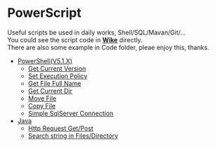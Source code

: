 # PowerScript
Useful scripts be used in daily works, Shell/SQL/Mavan/Git/...  
You could see the script code in **[Wike](https://github.com/bearfly1990/PowerScript/wiki)** directly.  
There are also some example in Code folder, pleae enjoy this, thanks.  
* [PowerShell(V5.1.X)](https://github.com/bearfly1990/PowerScript/wiki/PowerShell(V5.1.X)) 
  * [Get Current Version](https://github.com/bearfly1990/PowerScript/wiki/PowerShell(V5.1.X)#get-current-version)
  * [Set Execution Policy](https://github.com/bearfly1990/PowerScript/wiki/PowerShell(V5.1.X)#setexecutionpolicy)
  * [Get File Full Name](https://github.com/bearfly1990/PowerScript/wiki/PowerShell(V5.1.X)#get-file-full-name)
  * [Get Current Dir](https://github.com/bearfly1990/PowerScript/wiki/PowerShell(V5.1.X)#get-current-dir)
  * [Move File](https://github.com/bearfly1990/PowerScript/wiki/PowerShell(V5.1.X)#move-file)
  * [Copy File](https://github.com/bearfly1990/PowerScript/wiki/PowerShell(V5.1.X)#copy-file)
  * [Simple SqlServer Connection](https://github.com/bearfly1990/PowerScript/wiki/PowerShell(V5.1.X)#simple-sqlserver-connection)
* [Java](https://github.com/bearfly1990/PowerScript/wiki/Java)
  * [Http Request Get/Post](https://github.com/bearfly1990/PowerScript/wiki/Java#http-request-getpost)
  * [Search string in Files/Directory](https://github.com/bearfly1990/PowerScript/wiki/Java#search-string-in-filesdirectory)
